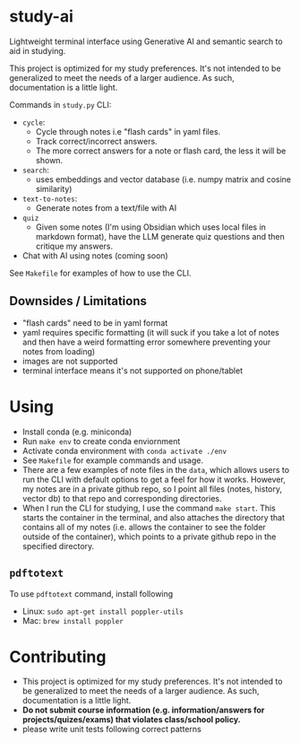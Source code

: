 # study-ai

Lightweight terminal interface using Generative AI and semantic search to aid in studying.

This project is optimized for my study preferences. It's not intended to be generalized to meet the needs of a larger audience. As such, documentation is a little light.

Commands in `study.py` CLI:

- `cycle`:
    - Cycle through notes i.e "flash cards" in yaml files.
    - Track correct/incorrect answers.
    - The more correct answers for a note or flash card, the less it will be shown.
- `search`:
    - uses embeddings and vector database (i.e. numpy matrix and cosine similarity)
- `text-to-notes`:
    - Generate notes from a text/file with AI
- `quiz`
    - Given some notes (I'm using Obsidian which uses local files in markdown format), have the LLM generate quiz questions and then critique my answers.
- Chat with AI using notes (coming soon)

See `Makefile` for examples of how to use the CLI.

## Downsides / Limitations

- "flash cards" need to be in yaml format
- yaml requires specific formatting (it will suck if you take a lot of notes and then have a weird formatting error somewhere preventing your notes from loading)
- images are not supported
- terminal interface means it's not supported on phone/tablet

# Using

- Install conda (e.g. miniconda)
- Run `make env` to create conda enviornment
- Activate conda environment with `conda activate ./env`
- See `Makefile` for example commands and usage.
- There are a few examples of note files in the `data`, which allows users to run the CLI with default options to get a feel for how it works. However, my notes are in a private github repo, so I point all files (notes, history, vector db) to that repo and corresponding directories.
- When I run the CLI for studying, I use the command `make start`. This starts the container in the terminal, and also attaches the directory that contains all of my notes (i.e. allows the container to see the folder outside of the container), which points to a private github repo in the specified directory.

## `pdftotext`

To use `pdftotext` command, install following

- Linux: `sudo apt-get install poppler-utils`
- Mac: `brew install poppler`

# Contributing

- This project is optimized for my study preferences. It's not intended to be generalized to meet the needs of a larger audience. As such, documentation is a little light.
- **Do not submit course information (e.g. information/answers for projects/quizes/exams) that violates class/school policy.**
- please write unit tests following correct patterns
